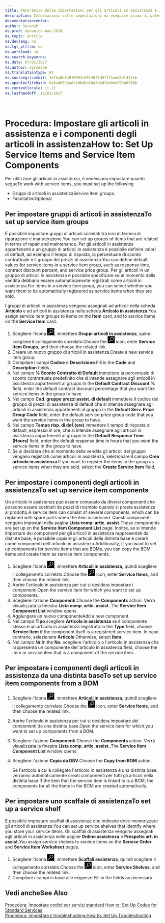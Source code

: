 ```yaml
---
title: Panoramica delle impostazioni per gli articoli in assistenza e i componenti degli articoli in assistenza
description: Informazioni sulle impostazioni da eseguire prima di poter utilizzare gli articoli di assistenza, inclusi i valori di default, ad esempio il tempo di risposta, la percentuale di sconto contrattuale e il gruppo dei prezzi di assistenza.
documentationcenter: 
author: SorenGP
ms.prod: dynamics-nav-2018
ms.topic: article
ms.devlang: na
ms.tgt_pltfrm: na
ms.workload: na
ms.search.keywords: 
ms.date: 07/01/2017
ms.author: sgroespe
ms.translationtype: HT
ms.sourcegitcommit: 1dfba8b14019991c95f40ffd5f7fbaed5df414eb
ms.openlocfilehash: 0a6a86733ad7edbd6a10a3b3dfab8ee785a6790b
ms.contentlocale: it-it
ms.lasthandoff: 12/01/2017

---
```

# <a name="how-to-set-up-service-items-and-service-item-components"></a><span data-ttu-id="f0a20-103">Procedura: Impostare gli articoli in assistenza e i componenti degli articoli in assistenza</span><span class="sxs-lookup"><span data-stu-id="f0a20-103">How to: Set Up Service Items and Service Item Components</span></span>
<span data-ttu-id="f0a20-104">Per utilizzare gli articoli in assistenza, è necessario impostare quanto segue</span><span class="sxs-lookup"><span data-stu-id="f0a20-104">To work with service items, you must set up the following</span></span>

* <span data-ttu-id="f0a20-105">Gruppi di articoli in assistenza</span><span class="sxs-lookup"><span data-stu-id="f0a20-105">Service item groups.</span></span> 
* <span data-ttu-id="f0a20-106">Facoltativo</span><span class="sxs-lookup"><span data-stu-id="f0a20-106">Optional</span></span>

## <a name="to-set-up-service-item-groups"></a><span data-ttu-id="f0a20-107">Per impostare gruppi di articoli in assistenza</span><span class="sxs-lookup"><span data-stu-id="f0a20-107">To set up service item groups</span></span>
<span data-ttu-id="f0a20-108">È possibile impostare gruppi di articoli correlati tra loro in termini di riparazione e manutenzione.</span><span class="sxs-lookup"><span data-stu-id="f0a20-108">You can set up groups of items that are related in terms of repair and maintenance.</span></span> <span data-ttu-id="f0a20-109">Per gli articoli in assistenza appartenenti a un gruppo di articoli in assistenza è possibile definire valori di default, ad esempio il tempo di risposta, la percentuale di sconto contrattuale e il gruppo dei prezzi di assistenza.</span><span class="sxs-lookup"><span data-stu-id="f0a20-109">You can define default values for service items in a service item group, such as response time, contract discount percent, and service price group.</span></span> <span data-ttu-id="f0a20-110">Per gli articoli in un gruppo di articoli in assistenza è possibile specificare se al momento della vendita debbano essere automaticamente registrati come articoli in assistenza.</span><span class="sxs-lookup"><span data-stu-id="f0a20-110">For items in a service item group, you can select whether you want them to be automatically registered as service items when they are sold.</span></span>  
  
<span data-ttu-id="f0a20-111">I gruppi di articoli in assistenza vengono assegnati ad articoli nella scheda **Articolo** e ad articoli in assistenza nella scheda **Articolo in assistenza**.</span><span class="sxs-lookup"><span data-stu-id="f0a20-111">You assign service item groups to items on the **Item** card, and to service items on the **Service Item** card.</span></span>  
  
1. <span data-ttu-id="f0a20-112">Scegliere l'icona ![Cerca pagina o report](media/ui-search/search_small.png "icona Cerca pagina o report"), immettere **Gruppi articoli in assistenza**, quindi scegliere il collegamento correlato.</span><span class="sxs-lookup"><span data-stu-id="f0a20-112">Choose the ![Search for Page or Report](media/ui-search/search_small.png "Search for Page or Report icon") icon, enter **Service Item Groups**, and then choose the related link.</span></span>  
2. <span data-ttu-id="f0a20-113">Creare un nuovo gruppo di articoli in assistenza.</span><span class="sxs-lookup"><span data-stu-id="f0a20-113">Create a new service item group.</span></span>  
3. <span data-ttu-id="f0a20-114">Compilare i campi **Codice** e **Descrizione**.</span><span class="sxs-lookup"><span data-stu-id="f0a20-114">Fill in the **Code** and **Description** fields.</span></span>  
4. <span data-ttu-id="f0a20-115">Nel campo **% Sconto Contratto di Default** immettere la percentuale di sconto contrattuale predefinito che si intende assegnare agli articoli in assistenza appartenenti al gruppo.</span><span class="sxs-lookup"><span data-stu-id="f0a20-115">In the **Default Contract Discount %** field, enter the default contract discount percentage that you want the service items in the group to have.</span></span>  
5. <span data-ttu-id="f0a20-116">Nel campo **Cod. gruppo prezzi assist. di default** immettere il codice del gruppo di prezzi di assistenza di default che si intende assegnare agli articoli in assistenza appartenenti al gruppo.</span><span class="sxs-lookup"><span data-stu-id="f0a20-116">In the **Default Serv. Price Group Code** field, enter the default service price group code that you want the service items in the group to have.</span></span>  
6. <span data-ttu-id="f0a20-117">Nel campo **Tempo risp. di def.(ore)** immettere il tempo di risposta di default, espresso in ore, che si intende assegnare agli articoli in assistenza appartenenti al gruppo.</span><span class="sxs-lookup"><span data-stu-id="f0a20-117">In the **Default Response Time (Hours)** field, enter the default response time in hours that you want the service items in the group to have.</span></span>  
7. <span data-ttu-id="f0a20-118">Se si desidera che al momento della vendita gli articoli del gruppo vengano registrati come articoli in assistenza, selezionare il campo **Crea articolo in assistenza**.</span><span class="sxs-lookup"><span data-stu-id="f0a20-118">If you want to register the items in the group as service items when they are sold, select the **Create Service Item** field.</span></span>  

## <a name="to-set-up-service-item-components"></a><span data-ttu-id="f0a20-119">Per impostare i componenti degli articoli in assistenza</span><span class="sxs-lookup"><span data-stu-id="f0a20-119">To set up service item components</span></span>
<span data-ttu-id="f0a20-120">Un articolo in assistenza può essere composto da diversi componenti che possono essere sostituiti da pezzi di ricambio quando si presta assistenza al prodotto.</span><span class="sxs-lookup"><span data-stu-id="f0a20-120">A service item can consist of several components, which can be replaced with spare parts when the item is serviced.</span></span> <span data-ttu-id="f0a20-121">Questi componenti vengono impostati nella pagina **Lista comp. artic. assist.**</span><span class="sxs-lookup"><span data-stu-id="f0a20-121">These components are set up on the **Service Item Component List** page.</span></span> <span data-ttu-id="f0a20-122">Inoltre, se si intende impostare dei componenti per gli articoli in assistenza rappresentati da distinte base, è possibile copiare gli articoli della distinta base e crearli come componenti dell'articolo in assistenza.</span><span class="sxs-lookup"><span data-stu-id="f0a20-122">Additionally, if you want to set up components for service items that are BOMs, you can copy the BOM items and create them as service item components.</span></span> 
  
1. <span data-ttu-id="f0a20-123">Scegliere l'icona ![Cerca pagina o report](media/ui-search/search_small.png "icona Cerca pagina o report"), immettere **Articoli in assistenza**, quindi scegliere il collegamento correlato.</span><span class="sxs-lookup"><span data-stu-id="f0a20-123">Choose the ![Search for Page or Report](media/ui-search/search_small.png "Search for Page or Report icon") icon, enter **Service Items**, and then choose the related link.</span></span> 
2. <span data-ttu-id="f0a20-124">Aprire l'articolo in assistenza per cui si desidera impostare i componenti.</span><span class="sxs-lookup"><span data-stu-id="f0a20-124">Open the service item for which you want to set up components.</span></span>  
3. <span data-ttu-id="f0a20-125">Scegliere l'azione **Componenti**.</span><span class="sxs-lookup"><span data-stu-id="f0a20-125">Choose the **Components** action.</span></span> <span data-ttu-id="f0a20-126">Verrà visualizzata la finestra **Lista comp. artic. assist.**.</span><span class="sxs-lookup"><span data-stu-id="f0a20-126">The **Service Item Component List** window opens.</span></span>  
4. <span data-ttu-id="f0a20-127">Aggiungere un nuovo componente</span><span class="sxs-lookup"><span data-stu-id="f0a20-127">Add a new component.</span></span>  
5. <span data-ttu-id="f0a20-128">Nel campo **Tipo** scegliere **Articolo in assistenza** se il componente stesso è un articolo in assistenza registrato.</span><span class="sxs-lookup"><span data-stu-id="f0a20-128">In the **Type** field, choose **Service Item** if the component itself is a registered service item.</span></span> <span data-ttu-id="f0a20-129">In caso contrario, selezionare **Articolo**.</span><span class="sxs-lookup"><span data-stu-id="f0a20-129">Otherwise, select **Item**.</span></span>  
6. <span data-ttu-id="f0a20-130">Nel campo **Nr.**</span><span class="sxs-lookup"><span data-stu-id="f0a20-130">In the **No.**</span></span> <span data-ttu-id="f0a20-131">scegliere l'articolo o l'articolo in assistenza che rappresenta un componente dell'articolo in assistenza.</span><span class="sxs-lookup"><span data-stu-id="f0a20-131">field, choose the item or service item that is a component of the service item.</span></span>  

## <a name="to-set-up-service-item-components-from-a-bom"></a><span data-ttu-id="f0a20-132">Per impostare i componenti degli articoli in assistenza da una distinta base</span><span class="sxs-lookup"><span data-stu-id="f0a20-132">To set up service item components from a BOM</span></span>
1.  <span data-ttu-id="f0a20-133">Scegliere l'icona ![Cerca pagina o report](media/ui-search/search_small.png "icona Cerca pagina o report"), immettere **Articoli in assistenza**, quindi scegliere il collegamento correlato.</span><span class="sxs-lookup"><span data-stu-id="f0a20-133">Choose the ![Search for Page or Report](media/ui-search/search_small.png "Search for Page or Report icon") icon, enter **Service Items**, and then choose the related link.</span></span>  
2. <span data-ttu-id="f0a20-134">Aprire l'articolo in assistenza per cui si desidera impostare dei componenti da una distinta base.</span><span class="sxs-lookup"><span data-stu-id="f0a20-134">Open the service item for which you want to set up components from a BOM.</span></span>  
3. <span data-ttu-id="f0a20-135">Scegliere l'azione **Componenti**.</span><span class="sxs-lookup"><span data-stu-id="f0a20-135">Choose the **Components** action.</span></span> <span data-ttu-id="f0a20-136">Verrà visualizzata la finestra **Lista comp. artic. assist.**.</span><span class="sxs-lookup"><span data-stu-id="f0a20-136">The **Service Item Component List** window opens.</span></span>  
4. <span data-ttu-id="f0a20-137">Scegliere l'azione **Copia da DBV**.</span><span class="sxs-lookup"><span data-stu-id="f0a20-137">Choose the **Copy from BOM** action.</span></span>  
  
    <span data-ttu-id="f0a20-138">Se l'articolo a cui è collegato l'articolo in assistenza è una distinta base, verranno automaticamente creati componenti per tutti gli articoli nella distinta base.</span><span class="sxs-lookup"><span data-stu-id="f0a20-138">If the item that the service item is linked to is a BOM, the components for all the items in the BOM are created automatically.</span></span>  

## <a name="to-set-up-a-service-shelf"></a><span data-ttu-id="f0a20-139">Per impostare uno scaffale di assistenza</span><span class="sxs-lookup"><span data-stu-id="f0a20-139">To set up a service shelf</span></span>
<span data-ttu-id="f0a20-140">È possibile impostare scaffali di assistenza che indicano dove memorizzare gli articoli di assistenza.</span><span class="sxs-lookup"><span data-stu-id="f0a20-140">You can set up service shelves that identify where you store your service items.</span></span> <span data-ttu-id="f0a20-141">Gli scaffali di assistenza vengono assegnati agli articoli in assistenza nelle pagine **Ordine assistenza** e **Prospetto art. in assist.**</span><span class="sxs-lookup"><span data-stu-id="f0a20-141">You assign service shelves to service items on the **Service Order** and **Service Item Worksheet** pages.</span></span>  
  
1. <span data-ttu-id="f0a20-142">Scegliere l'icona ![Cerca pagina o report](media/ui-search/search_small.png "icona Cerca pagina o report"), immettere **Scaffali assistenza**, quindi scegliere il collegamento correlato.</span><span class="sxs-lookup"><span data-stu-id="f0a20-142">Choose the ![Search for Page or Report](media/ui-search/search_small.png "Search for Page or Report icon") icon, enter **Service Shelves**, and then choose the related link.</span></span>
2. <span data-ttu-id="f0a20-143">Compilare i campi in base alle esigenze.</span><span class="sxs-lookup"><span data-stu-id="f0a20-143">Fill in the fields as necessary.</span></span>

## <a name="see-also"></a><span data-ttu-id="f0a20-144">Vedi anche</span><span class="sxs-lookup"><span data-stu-id="f0a20-144">See Also</span></span>
<span data-ttu-id="f0a20-145">[Procedura: Impostare codici per servizi standard](service-how-setup-service-coding.md) </span><span class="sxs-lookup"><span data-stu-id="f0a20-145">[How to: Set Up Codes for Standard Services](service-how-setup-service-coding.md) </span></span>  
[<span data-ttu-id="f0a20-146">Procedura: Impostare il troubleshooting:</span><span class="sxs-lookup"><span data-stu-id="f0a20-146">How to: Set Up Troubleshooting</span></span>](service-how-setup-troubleshooting.md)
